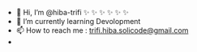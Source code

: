 - 👋 Hi, I’m @hiba-trifi ✨ ✨ ✨ ✨ ✨ ✨ 
- 🌱 I’m currently learning Devolopment
- 📫 How to reach me : trifi.hiba.solicode@gmail.com
- 
<!-- - 👀 I’m interested in you 👀👀👀👀👀👀 -->

<!---
hiba-trifi/hiba-trifi is a ✨ special ✨ repository because its `README.md` (this file) appears on your GitHub profile.
You can click the Preview link to take a look at your changes.
--->
